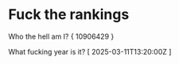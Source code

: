 # Fuck the rankings

Who the hell am I?
{ 10906429 }

What fucking year is it?
[ 2025-03-11T13:20:00Z ]
